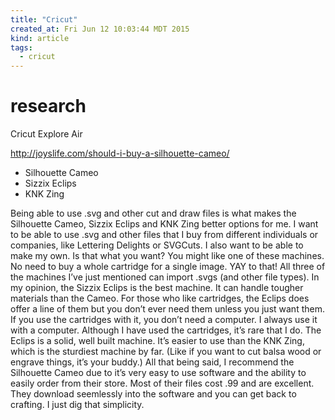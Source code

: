 ```yaml
---
title: "Cricut"
created_at: Fri Jun 12 10:03:44 MDT 2015
kind: article
tags:
  - cricut
---
```


# research

Cricut Explore Air


http://joyslife.com/should-i-buy-a-silhouette-cameo/

* Silhouette Cameo
* Sizzix Eclips
* KNK Zing

Being able to use .svg and other cut and draw files is what makes the
Silhouette Cameo, Sizzix Eclips and KNK Zing better options for me.
I want to be able to use .svg and other files that I buy from different
individuals or companies, like Lettering Delights or SVGCuts.  I also want
to be able to make my own.  Is that what you want?  You might like one of
these machines.  No need to buy a whole cartridge for a single image.
YAY to that!  All three of the machines I’ve just mentioned can
import .svgs (and other file types).  In my opinion, the Sizzix Eclips
is the best machine.  It can handle tougher materials than the Cameo.
For those who like cartridges, the Eclips does offer a line of them but
you don’t ever need them unless you just want them.  If you use the
cartridges with it, you don’t need a computer.  I always use it with
a computer.  Although I have used the cartridges, it’s rare that I do.
The Eclips is a solid, well built machine.  It’s easier to use than the
KNK Zing, which is the sturdiest machine by far.  (Like if you want to cut
balsa wood or engrave things, it’s your buddy.)  All that being said,
I recommend the Silhouette Cameo  due to it’s very easy to use software
and the ability to easily order from their store.  Most of their files
cost .99 and are excellent.  They download seemlessly into the software
and you can get back to crafting.  I just dig that simplicity.
